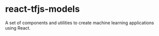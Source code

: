 # react-tfjs-models

A set of components and utilities to create machine learning applications using
React.
